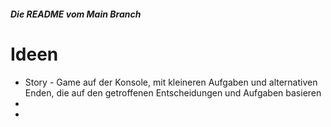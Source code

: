 ##### Die README vom Main Branch
Ideen
=====
+ Story - Game auf der Konsole, mit kleineren Aufgaben und alternativen Enden, die auf den getroffenen Entscheidungen und Aufgaben basieren
+
+






